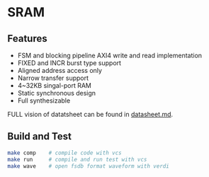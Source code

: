 # SRAM

## Features
* FSM and blocking pipeline AXI4 write and read implementation
* FIXED and INCR burst type support
* Aligned address access only
* Narrow transfer support
* 4~32KB singal-port RAM
* Static synchronous design
* Full synthesizable

FULL vision of datatsheet can be found in [datasheet.md](./doc/datasheet.md).

## Build and Test
```bash
make comp    # compile code with vcs
make run     # compile and run test with vcs
make wave    # open fsdb format waveform with verdi
```